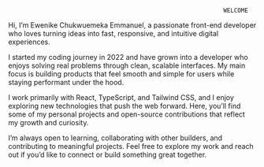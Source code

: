                                                                  WELCOME
Hi, I’m Ewenike Chukwuemeka Emmanuel, a passionate front-end developer who loves turning ideas into fast, responsive, and intuitive digital experiences.

I started my coding journey in 2022 and have grown into a developer who enjoys solving real problems through clean, scalable interfaces. My main focus is building products that feel smooth and simple for users while staying performant under the hood.

I work primarily with React, TypeScript, and Tailwind CSS, and I enjoy exploring new technologies that push the web forward. Here, you’ll find some of my personal projects and open-source contributions that reflect my growth and curiosity.

I’m always open to learning, collaborating with other builders, and contributing to meaningful projects.
Feel free to explore my work and reach out if you’d like to connect or build something great together.

<!---
EngineerEmmanuel/EngineerEmmanuel is a ✨ special ✨ repository because its `README.md` (this file) appears on your GitHub profile.
You can click the Preview link to take a look at your changes.
--->
